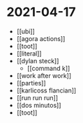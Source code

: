 # 2021-04-17

- [[ubi]]
- [[agora actions]]
- [[toot]]
- [[literal]]
- [[dylan steck]]
  - [[command k]]
- [[work after work]]
- [[parties]]
- [[karlicoss flancian]]
- [[run run run]]
- [[dos minutos]]
- [[toot]]

